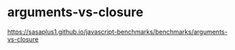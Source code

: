 # arguments-vs-closure

https://sasaplus1.github.io/javascript-benchmarks/benchmarks/arguments-vs-closure